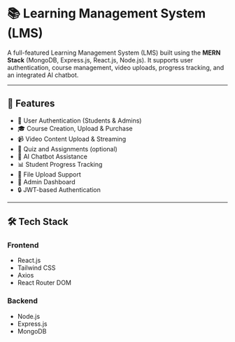 # 📚 Learning Management System (LMS)

A full-featured Learning Management System (LMS) built using the **MERN Stack** (MongoDB, Express.js, React.js, Node.js). It supports user authentication, course management, video uploads, progress tracking, and an integrated AI chatbot.

---

## 🚀 Features

- 👤 User Authentication (Students & Admins)
- 🎓 Course Creation, Upload & Purchase
- 📹 Video Content Upload & Streaming
- 📝 Quiz and Assignments (optional)
- 💬 AI Chatbot Assistance
- 📊 Student Progress Tracking
- 📁 File Upload Support
- 🧾 Admin Dashboard
- 🔒 JWT-based Authentication

---

## 🛠️ Tech Stack

### Frontend
- React.js
- Tailwind CSS
- Axios
- React Router DOM

### Backend
- Node.js
- Express.js
- MongoDB
